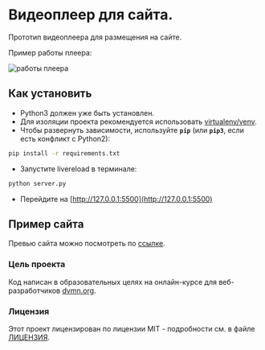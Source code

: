 #  Видеоплеер для сайта.

Прототип видеоплеера для размещения на сайте.


Пример работы плеера: 

![работы плеера](vp_example.gif)


## Как установить

* Python3 должен уже быть установлен.
* Для изоляции проекта рекомендуется использовать [virtualenv/venv](https://docs.python.org/3/library/venv.html).
* Чтобы развернуть зависимости, используйте **`pip`** (или **`pip3`**, если есть конфликт с Python2):

```bash
pip install -r requirements.txt
```

* Запустите livereload в терминале:
```bash
python server.py
```
* Перейдите на [http://127.0.0.1:5500](http://127.0.0.1:5500)

## Пример сайта
Превью сайта можно посмотреть по [ссылке](https://dvmn.org/).


### Цель проекта
Код написан в образовательных целях на онлайн-курсе для веб-разработчиков [dvmn.org](https://dvmn.org).

### Лицензия
Этот проект лицензирован по лицензии MIT - подробности см. в файле [ЛИЦЕНЗИЯ](LICENSE).
